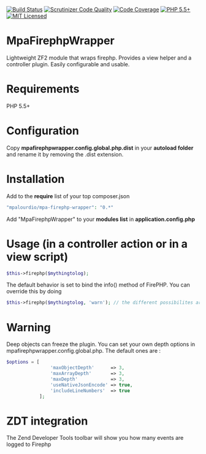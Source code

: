 [![Build Status](https://travis-ci.org/mpalourdio/MpaFirephpWrapper.png?branch=master)](https://travis-ci.org/mpalourdio/MpaFirephpWrapper)
[![Scrutinizer Code Quality](https://scrutinizer-ci.com/g/mpalourdio/MpaFirephpWrapper/badges/quality-score.png?s=b7de6737f82c7b34c50a8d96c8950f875f43e2e3)](https://scrutinizer-ci.com/g/mpalourdio/MpaFirephpWrapper/)
[![Code Coverage](https://scrutinizer-ci.com/g/mpalourdio/MpaFirephpWrapper/badges/coverage.png?s=fa857fb2a5ca1ff4a524ef4404cfdbb54f21c76e)](https://scrutinizer-ci.com/g/mpalourdio/MpaFirephpWrapper/)
[![PHP 5.5+][ico-engine]][lang]
[![MIT Licensed][ico-license]][license]

MpaFirephpWrapper
=================

Lightweight ZF2 module that wraps firephp. Provides a view helper and a controller plugin. Easily configurable and usable.

Requirements
============

PHP 5.5+

Configuration
=============
Copy **mpafirephpwrapper.config.global.php.dist** in your **autoload folder** and rename it by removing the .dist
extension.

Installation
============
Add to the **require** list of your top composer.json
```php
"mpalourdio/mpa-firephp-wrapper": "0.*"
```
Add "MpaFirephpWrapper" to your **modules list** in **application.config.php**

Usage (in a controller action or in a view script)
==================================================

```php
$this->firephp($mythingtolog);
```
The default behavior is set to bind the info() method of FirePHP. You can override this by doing
```php
$this->firephp($mythingtolog, 'warn'); // the different possibilites are log/info/warn/error
```


Warning
==================================================

Deep objects can freeze the plugin. You can set your own depth options in mpafirephpwrapper.config.global.php. The default ones are :

```php
$options = [
                'maxObjectDepth'      => 3,
                'maxArrayDepth'       => 3,
                'maxDepth'            => 3,
                'useNativeJsonEncode' => true,
                'includeLineNumbers'  => true
            ];
```

ZDT integration
==================================================

The Zend Developer Tools toolbar will show you how many events are logged to Firephp

[ico-engine]: http://img.shields.io/badge/php-5.5+-8892BF.svg
[lang]: http://php.net
[ico-license]: http://img.shields.io/packagist/l/adlawson/veval.svg
[license]: LICENSE
